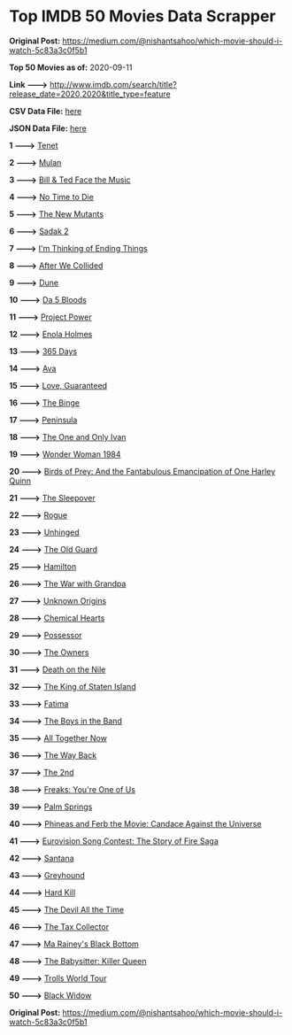 # Top IMDB 50 Movies Data Scrapper

**Original Post:** https://medium.com/@nishantsahoo/which-movie-should-i-watch-5c83a3c0f5b1

**Top 50 Movies as of:** 2020-09-11

**Link --->** http://www.imdb.com/search/title?release_date=2020,2020&title_type=feature

**CSV Data File:** [here](/Data/data.csv)

**JSON Data File:** [here](/Data/data.json)

**1 --->** [Tenet](https://www.imdb.com/title/tt6723592/?ref_=adv_li_tt)

**2 --->** [Mulan](https://www.imdb.com/title/tt4566758/?ref_=adv_li_tt)

**3 --->** [Bill & Ted Face the Music](https://www.imdb.com/title/tt1086064/?ref_=adv_li_tt)

**4 --->** [No Time to Die](https://www.imdb.com/title/tt2382320/?ref_=adv_li_tt)

**5 --->** [The New Mutants](https://www.imdb.com/title/tt4682266/?ref_=adv_li_tt)

**6 --->** [Sadak 2](https://www.imdb.com/title/tt7886848/?ref_=adv_li_tt)

**7 --->** [I'm Thinking of Ending Things](https://www.imdb.com/title/tt7939766/?ref_=adv_li_tt)

**8 --->** [After We Collided](https://www.imdb.com/title/tt10362466/?ref_=adv_li_tt)

**9 --->** [Dune](https://www.imdb.com/title/tt1160419/?ref_=adv_li_tt)

**10 --->** [Da 5 Bloods](https://www.imdb.com/title/tt9777644/?ref_=adv_li_tt)

**11 --->** [Project Power](https://www.imdb.com/title/tt7550000/?ref_=adv_li_tt)

**12 --->** [Enola Holmes](https://www.imdb.com/title/tt7846844/?ref_=adv_li_tt)

**13 --->** [365 Days](https://www.imdb.com/title/tt10886166/?ref_=adv_li_tt)

**14 --->** [Ava](https://www.imdb.com/title/tt8784956/?ref_=adv_li_tt)

**15 --->** [Love, Guaranteed](https://www.imdb.com/title/tt11100856/?ref_=adv_li_tt)

**16 --->** [The Binge](https://www.imdb.com/title/tt10994688/?ref_=adv_li_tt)

**17 --->** [Peninsula](https://www.imdb.com/title/tt8850222/?ref_=adv_li_tt)

**18 --->** [The One and Only Ivan](https://www.imdb.com/title/tt3661394/?ref_=adv_li_tt)

**19 --->** [Wonder Woman 1984](https://www.imdb.com/title/tt7126948/?ref_=adv_li_tt)

**20 --->** [Birds of Prey: And the Fantabulous Emancipation of One Harley Quinn](https://www.imdb.com/title/tt7713068/?ref_=adv_li_tt)

**21 --->** [The Sleepover](https://www.imdb.com/title/tt10888708/?ref_=adv_li_tt)

**22 --->** [Rogue](https://www.imdb.com/title/tt11576124/?ref_=adv_li_tt)

**23 --->** [Unhinged](https://www.imdb.com/title/tt10059518/?ref_=adv_li_tt)

**24 --->** [The Old Guard](https://www.imdb.com/title/tt7556122/?ref_=adv_li_tt)

**25 --->** [Hamilton](https://www.imdb.com/title/tt8503618/?ref_=adv_li_tt)

**26 --->** [The War with Grandpa](https://www.imdb.com/title/tt4532038/?ref_=adv_li_tt)

**27 --->** [Unknown Origins](https://www.imdb.com/title/tt5827790/?ref_=adv_li_tt)

**28 --->** [Chemical Hearts](https://www.imdb.com/title/tt5843876/?ref_=adv_li_tt)

**29 --->** [Possessor](https://www.imdb.com/title/tt5918982/?ref_=adv_li_tt)

**30 --->** [The Owners](https://www.imdb.com/title/tt9806370/?ref_=adv_li_tt)

**31 --->** [Death on the Nile](https://www.imdb.com/title/tt7657566/?ref_=adv_li_tt)

**32 --->** [The King of Staten Island](https://www.imdb.com/title/tt9686708/?ref_=adv_li_tt)

**33 --->** [Fatima](https://www.imdb.com/title/tt2197936/?ref_=adv_li_tt)

**34 --->** [The Boys in the Band](https://www.imdb.com/title/tt10199914/?ref_=adv_li_tt)

**35 --->** [All Together Now](https://www.imdb.com/title/tt3155342/?ref_=adv_li_tt)

**36 --->** [The Way Back](https://www.imdb.com/title/tt8544498/?ref_=adv_li_tt)

**37 --->** [The 2nd](https://www.imdb.com/title/tt11697484/?ref_=adv_li_tt)

**38 --->** [Freaks: You're One of Us](https://www.imdb.com/title/tt12875782/?ref_=adv_li_tt)

**39 --->** [Palm Springs](https://www.imdb.com/title/tt9484998/?ref_=adv_li_tt)

**40 --->** [Phineas and Ferb the Movie: Candace Against the Universe](https://www.imdb.com/title/tt1817232/?ref_=adv_li_tt)

**41 --->** [Eurovision Song Contest: The Story of Fire Saga](https://www.imdb.com/title/tt8580274/?ref_=adv_li_tt)

**42 --->** [Santana](https://www.imdb.com/title/tt11769162/?ref_=adv_li_tt)

**43 --->** [Greyhound](https://www.imdb.com/title/tt6048922/?ref_=adv_li_tt)

**44 --->** [Hard Kill](https://www.imdb.com/title/tt11656172/?ref_=adv_li_tt)

**45 --->** [The Devil All the Time](https://www.imdb.com/title/tt7395114/?ref_=adv_li_tt)

**46 --->** [The Tax Collector](https://www.imdb.com/title/tt8461224/?ref_=adv_li_tt)

**47 --->** [Ma Rainey's Black Bottom](https://www.imdb.com/title/tt10514222/?ref_=adv_li_tt)

**48 --->** [The Babysitter: Killer Queen](https://www.imdb.com/title/tt11024272/?ref_=adv_li_tt)

**49 --->** [Trolls World Tour](https://www.imdb.com/title/tt6587640/?ref_=adv_li_tt)

**50 --->** [Black Widow](https://www.imdb.com/title/tt3480822/?ref_=adv_li_tt)

**Original Post:** https://medium.com/@nishantsahoo/which-movie-should-i-watch-5c83a3c0f5b1
